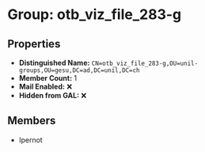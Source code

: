 # Group: otb_viz_file_283-g

## Properties

- **Distinguished Name:** `CN=otb_viz_file_283-g,OU=unil-groups,OU=gesu,DC=ad,DC=unil,DC=ch`
- **Member Count:** 1
- **Mail Enabled:** ❌
- **Hidden from GAL:** ❌

## Members

- lpernot
